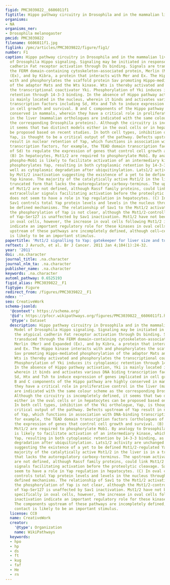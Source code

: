 ```yaml
---
figid: PMC3039822__6606011f1
figtitle: Hippo pathway circuitry in Drosophila and in the mammalian liver
organisms:
- NA
organisms_ner:
- Drosophila melanogaster
pmcid: PMC3039822
filename: 6606011f1.jpg
figlink: /pmc/articles/PMC3039822/figure/fig1/
number: F1
caption: Hippo pathway circuitry in Drosophila and in the mammalian liver. (A) Model
  of Drosophila Hippo signaling. Signaling may be initiated in response to the atypical
  cadherin Fat receptor activation through Ds binding. Signals are transduced through
  the FERM domain-containing cytoskeleton-associated protein, Merlin (Mer) and Expanded
  (Ex), and by Kibra, a protein that interacts with Mer and Ex. The Hippo kinase interacts
  with and phosphorylates the scaffold protein Sav promoting Hippo-mediated phosphorylation
  of the adaptor Mats and the Wts kinase. Wts is thereby activated and phosphorylates
  the transcriptional coactivator Yki. Phosphorylation of Yki induces its cytoplasmic
  retention through 14-3-3 binding. In the absence of Hippo pathway activation, Yki
  is mainly located in the nucleus, wherein it binds and activates various DNA biding
  transcription factors including Sd, Htx and Tsh to induce expression of genes implicated
  in cell growth and survival. B and C components of the Hippo pathway are highly
  conserved in mammals, wherein they have a critical role in proliferative control
  in the liver (mammalian orthologues are indicated with the same colour scheme as
  the corresponding Drosophila proteins). Although the circuitry is incompletely defined,
  it seems that two distinct models either in the oval cells or in hepatocytes can
  be proposed based on recent studies. In both cell types, inhibition of the Yki orthologue,
  Yap, is thought to be a critical output of the pathway. Defects upstream of Yap
  result in nuclear retention of Yap, which functions in association with DNA-binding
  transcription factors, for example, the TEAD domain transcription factors (orthologues
  of Sd) to regulate the expression of genes that control cell growth and survival.
  (B) In hepatocytes, Mst1/2 are required to phosphorylate Mob1. By analogy to Drosophila,
  phospho-Mob1 is likely to facilitate activation of an intermediary kinase, which
  phosphorylates Yap, resulting in both cytoplasmic retention by 14-3-3 binding, as
  well as cytoplasmic degradation after ubiquitinylation. Lats1/2 activity are unchanged
  by Mst1/2 inactivation suggesting the existence of a yet to be defined Mst1/2-regulated
  Yap kinase. The majority of the catalytically active Mst1/2 in the liver is in a
  truncated form that lacks the autoregulatory carboxy-terminus. The upstream activators
  of Mst1/2 are not defined, although Rassf family proteins, could link Mst1/2 to
  extracellular signals facilitating activation before the proteolytic cleavage. Sav1
  does not seem to have a role in Yap regulation in hepatocytes. (C) In oval cells,
  Sav1 controls total Yap protein levels and levels in the nucleus through yet to
  be defined mechanisms. The relationship of Sav1 to the Mst1/2 activation state and
  the phosphorylation of Yap is not clear, although the Mst1/2-controlled phosphorylation
  of Yap-Ser127 is unaffected by Sav1 inactivation. Mst1/2 have not been studied specifically
  in oval cells, however, the increase in oval cells following Mst1/2 inactivation
  indicate an important regulatory role for these kinases in oval cells. The components
  upstream of these pathways are incompletely defined, although cell–cell contact
  is likely to be an important stimulus.
papertitle: 'Mst1/2 signalling to Yap: gatekeeper for liver size and tumour development.'
reftext: J Avruch, et al. Br J Cancer. 2011 Jan 4;104(1):24-32.
year: '2011'
doi: .na.character
journal_title: .na.character
journal_nlm_ta: .na.character
publisher_name: .na.character
keywords: .na.character
automl_pathway: 0.6525193
figid_alias: PMC3039822__F1
figtype: Figure
redirect_from: /figures/PMC3039822__F1
ndex: ''
seo: CreativeWork
schema-jsonld:
  '@context': https://schema.org/
  '@id': https://pfocr.wikipathways.org/figures/PMC3039822__6606011f1.html
  '@type': Dataset
  description: Hippo pathway circuitry in Drosophila and in the mammalian liver. (A)
    Model of Drosophila Hippo signaling. Signaling may be initiated in response to
    the atypical cadherin Fat receptor activation through Ds binding. Signals are
    transduced through the FERM domain-containing cytoskeleton-associated protein,
    Merlin (Mer) and Expanded (Ex), and by Kibra, a protein that interacts with Mer
    and Ex. The Hippo kinase interacts with and phosphorylates the scaffold protein
    Sav promoting Hippo-mediated phosphorylation of the adaptor Mats and the Wts kinase.
    Wts is thereby activated and phosphorylates the transcriptional coactivator Yki.
    Phosphorylation of Yki induces its cytoplasmic retention through 14-3-3 binding.
    In the absence of Hippo pathway activation, Yki is mainly located in the nucleus,
    wherein it binds and activates various DNA biding transcription factors including
    Sd, Htx and Tsh to induce expression of genes implicated in cell growth and survival.
    B and C components of the Hippo pathway are highly conserved in mammals, wherein
    they have a critical role in proliferative control in the liver (mammalian orthologues
    are indicated with the same colour scheme as the corresponding Drosophila proteins).
    Although the circuitry is incompletely defined, it seems that two distinct models
    either in the oval cells or in hepatocytes can be proposed based on recent studies.
    In both cell types, inhibition of the Yki orthologue, Yap, is thought to be a
    critical output of the pathway. Defects upstream of Yap result in nuclear retention
    of Yap, which functions in association with DNA-binding transcription factors,
    for example, the TEAD domain transcription factors (orthologues of Sd) to regulate
    the expression of genes that control cell growth and survival. (B) In hepatocytes,
    Mst1/2 are required to phosphorylate Mob1. By analogy to Drosophila, phospho-Mob1
    is likely to facilitate activation of an intermediary kinase, which phosphorylates
    Yap, resulting in both cytoplasmic retention by 14-3-3 binding, as well as cytoplasmic
    degradation after ubiquitinylation. Lats1/2 activity are unchanged by Mst1/2 inactivation
    suggesting the existence of a yet to be defined Mst1/2-regulated Yap kinase. The
    majority of the catalytically active Mst1/2 in the liver is in a truncated form
    that lacks the autoregulatory carboxy-terminus. The upstream activators of Mst1/2
    are not defined, although Rassf family proteins, could link Mst1/2 to extracellular
    signals facilitating activation before the proteolytic cleavage. Sav1 does not
    seem to have a role in Yap regulation in hepatocytes. (C) In oval cells, Sav1
    controls total Yap protein levels and levels in the nucleus through yet to be
    defined mechanisms. The relationship of Sav1 to the Mst1/2 activation state and
    the phosphorylation of Yap is not clear, although the Mst1/2-controlled phosphorylation
    of Yap-Ser127 is unaffected by Sav1 inactivation. Mst1/2 have not been studied
    specifically in oval cells, however, the increase in oval cells following Mst1/2
    inactivation indicate an important regulatory role for these kinases in oval cells.
    The components upstream of these pathways are incompletely defined, although cell–cell
    contact is likely to be an important stimulus.
  license: CC0
  name: CreativeWork
  creator:
    '@type': Organization
    name: WikiPathways
  keywords:
  - hpo
  - hp
  - ds
  - ft
  - kug
  - faf
  - He
  - rn
---
```

